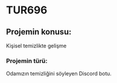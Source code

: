 # TUR696

## Projemin konusu:
Kişisel temizlikte gelişme

### Projemin türü:
Odamızın temizliğini söyleyen Discord botu.
